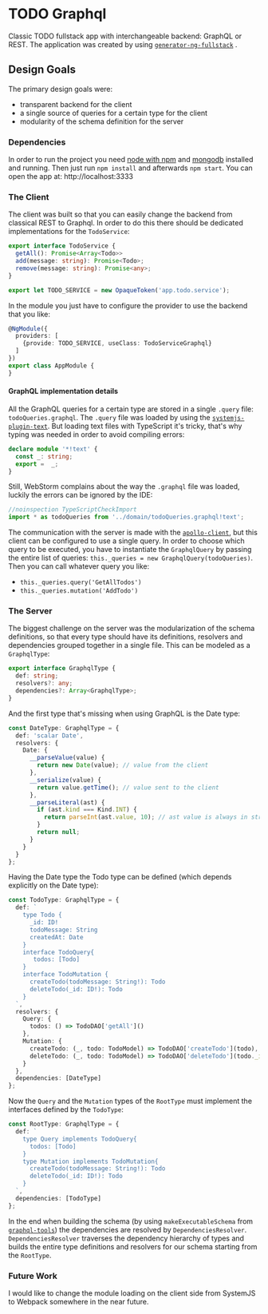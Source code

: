# TODO Graphql
Classic TODO fullstack app with interchangeable backend: GraphQL or REST.
The application was created by using [`generator-ng-fullstack`](https://github.com/ericmdantas/generator-ng-fullstack) .
## Design Goals
The primary design goals were:

* transparent backend for the client
* a single source of queries for a certain type for the client
* modularity of the schema definition for the server

### Dependencies

In order to run the project you need [node with npm](https://nodejs.org/en/) and [mongodb](https://www.mongodb.com/) installed and running.
Then just run `npm install` and afterwards `npm start`. You can open the app at: http://localhost:3333

### The Client
The client was built so that you can easily change the backend from classical REST to Graphql.
In order to do this there should be dedicated implementations for the `TodoService`:

```typescript
export interface TodoService {
  getAll(): Promise<Array<Todo>>
  add(message: string): Promise<Todo>;
  remove(message: string): Promise<any>;
}

export let TODO_SERVICE = new OpaqueToken('app.todo.service');
```    
    
In the module you just have to configure the provider to use the backend that you like:

```typescript
@NgModule({
  providers: [
    {provide: TODO_SERVICE, useClass: TodoServiceGraphql}
  ]
})
export class AppModule {
}
```    

#### GraphQL implementation details
All the GraphQL queries for a certain type are stored in a single `.query` file: `todoQueries.graphql`. 
The `.query` file was loaded by using the [`systemjs-plugin-text`](https://github.com/systemjs/plugin-text). 
But loading text files with TypeScript it's tricky, that's why typing was needed in order to avoid compiling errors:

```typescript
declare module '*!text' {
  const _: string;
  export =  _;
}
```    

Still, WebStorm complains about the way the `.graphql` file was loaded, luckily the errors can be ignored by the IDE:

```typescript
//noinspection TypeScriptCheckImport
import * as todoQueries from '../domain/todoQueries.graphql!text';
```    

The communication with the server is made with the [`apollo-client`](https://github.com/apollostack/apollo-client), but this client can be configured to use a single query.
In order to choose which query to be executed, you have to instantiate the `GraphqlQuery` by passing the entire list of queries: `this._queries = new GraphqlQuery(todoQueries)`. 
Then you can call whatever query you like:
  
* `this._queries.query('GetAllTodos')`
* `this._queries.mutation('AddTodo')`

### The Server
The biggest challenge on the server was the modularization of the schema definitions, so that every type should have its definitions, resolvers and dependencies grouped together in a single file.
This can be modeled as a `GraphqlType`:

```typescript
export interface GraphqlType {
  def: string;
  resolvers?: any;
  dependencies?: Array<GraphqlType>;
}
```
    
And the first type that's missing when using GraphQL is the Date type:

```typescript
const DateType: GraphqlType = {
  def: 'scalar Date',
  resolvers: {
    Date: {
      __parseValue(value) {
        return new Date(value); // value from the client
      },
      __serialize(value) {
        return value.getTime(); // value sent to the client
      },
      __parseLiteral(ast) {
        if (ast.kind === Kind.INT) {
          return parseInt(ast.value, 10); // ast value is always in string format
        }
        return null;
      }
    }
  }
};
```    
    
Having the Date type the Todo type can be defined (which depends explicitly on the Date type):

```typescript
const TodoType: GraphqlType = {
  def: `
    type Todo {
      _id: ID!
      todoMessage: String
      createdAt: Date
    }
    interface TodoQuery{
       todos: [Todo]
    }
    interface TodoMutation {
      createTodo(todoMessage: String!): Todo
      deleteTodo(_id: ID!): Todo
    }
  `,
  resolvers: {
    Query: {
      todos: () => TodoDAO['getAll']()
    },
    Mutation: {
      createTodo: (_, todo: TodoModel) => TodoDAO['createTodo'](todo),
      deleteTodo: (_, todo: TodoModel) => TodoDAO['deleteTodo'](todo._id)
    }
  },
  dependencies: [DateType]
};
```    
    
Now the `Query` and the `Mutation` types of the `RootType` must implement the interfaces defined by the `TodoType`:

```typescript    
const RootType: GraphqlType = {
  def: `
    type Query implements TodoQuery{
      todos: [Todo]     
    }
    type Mutation implements TodoMutation{
      createTodo(todoMessage: String!): Todo
      deleteTodo(_id: ID!): Todo
    }
  `,
  dependencies: [TodoType]
};
```    
    
In the end when building the schema (by using `makeExecutableSchema` from [`graphql-tools`](https://github.com/apollostack/graphql-tools)) the dependencies are resolved by `DependenciesResolver`. 
`DependenciesResolver` traverses the dependency hierarchy of types and builds the entire type definitions and resolvers for our schema starting from the `RootType`.

### Future Work
I would like to change the module loading on the client side from SystemJS to Webpack somewhere in the near future.
